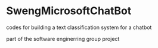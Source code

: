 # SwengMicrosoftChatBot

codes for building a text classification system for a chatbot

part of the software enginerring group project
